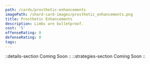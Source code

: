 ```yaml
---
path: /cards/prosthetic-enhancements
imagePath: /shard-card-images/prosthetic_enhancements.png
title: Prosthetic Enhancements
description: Limbs are bulletproof.
cost: '5'
offenseRating: 0
defenseRating: 0
tags:
---
```

::details-section
Coming Soon
::
::strategies-section
Coming Soon
::